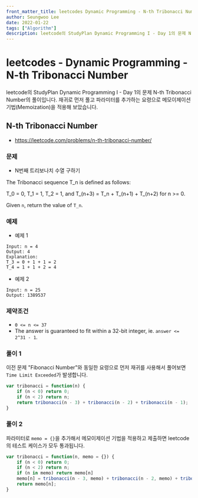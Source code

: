 ```yaml
---
front_matter_title: leetcodes Dynamic Programming - N-th Tribonacci Number / javascript
author: Seungwoo Lee
date: 2022-01-22
tags: ["Algorithm"]
description: leetcode의 StudyPlan Dynamic Programming I - Day 1의 문제 N-th Tribonacci Number의 풀이입니다. 재귀로 먼저 풀고 파라미터를 추가하는 요령으로 메모이제이션 기법(Memoization)을 적용해 보았습니다.
---
```


# leetcodes - Dynamic Programming - N-th Tribonacci Number

leetcode의 StudyPlan Dynamic Programming I - Day 1의 문제 N-th Tribonacci Number의 풀이입니다. 재귀로 먼저 풀고 파라미터를 추가하는 요령으로 메모이제이션 기법(Memoization)을 적용해 보았습니다.

## N-th Tribonacci Number

* <https://leetcode.com/problems/n-th-tribonacci-number/>

### 문제

* N번째 트리보나치 수열 구하기

The Tribonacci sequence T_n is defined as follows:

T_0 = 0, T_1 = 1, T_2 = 1, and T_(n+3) = T_n + T_(n+1) + T_(n+2) for n >= 0.

Given `n`, return the value of `T_n`.

### 예제

* 예제 1

```no
Input: n = 4
Output: 4
Explanation:
T_3 = 0 + 1 + 1 = 2
T_4 = 1 + 1 + 2 = 4
```

* 예제 2

```no
Input: n = 25
Output: 1389537
```

### 제약조건

* `0 <= n <= 37`
* The answer is guaranteed to fit within a 32-bit integer, ie. `answer <= 2^31 - 1`.

### 풀이 1

이전 문제 "Fibonacci Number"와 동일한 요령으로 먼저 재귀를 사용해서 풀어보면 `Time Limit Exceeded`가 발생합니다.

```js
var tribonacci = function(n) {
    if (n < 0) return 0;
    if (n < 2) return n;
    return tribonacci(n - 3) + tribonacci(n - 2) + tribonacci(n - 1);
}
```

### 풀이 2

파라미터로 `memo = {}`을 추가해서 메모이제이션 기법을 적용하고 제출하면 leetcode의 테스트 케이스가 모두 통과됩니다.

```js
var tribonacci = function(n, memo = {}) {
    if (n < 0) return 0;
    if (n < 2) return n;
    if (n in memo) return memo[n]
    memo[n] = tribonacci(n - 3, memo) + tribonacci(n - 2, memo) + tribonacci(n - 1, memo);
    return memo[n];
}
```

